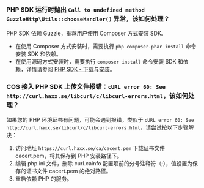 ### PHP SDK 运行时抛出 `Call to undefined method GuzzleHttp\Utils::chooseHandler()` 异常，该如何处理？


PHP SDK 依赖 Guzzle，推荐用户使用 Composer 方式安装 SDK。
- 在使用 Composer 方式安装时，需要执行 `php composer.phar install` 命令安装 SDK 和依赖。
- 在使用源码方式安装时，需要执行 `composer install` 命令安装 SDK 和依赖，详情请参阅 [PHP SDK - 下载与安装](https://intl.cloud.tencent.com/document/product/436/12266)。


### COS 接入 PHP SDK 上传文件报错：`cURL error 60: See http://curl.haxx.se/libcurl/c/libcurl-errors.html`，该如何处理？

如果您的 PHP 环境证书有问题，可能会遇到报错，类似于 `cURL error 60: See http://curl.haxx.se/libcurl/c/libcurl-errors.html`，请尝试按以下步骤解决：

1. 访问地址 `https://curl.haxx.se/ca/cacert.pem` 下载证书文件 cacert.pem，将其保存到 PHP 安装路径下。
2. 编辑 php.ini 文件，删除 curl.cainfo 配置项前的分号注释符（;），值设置为保存的证书文件 cacert.pem 的绝对路径。
3. 重启依赖 PHP 的服务。

